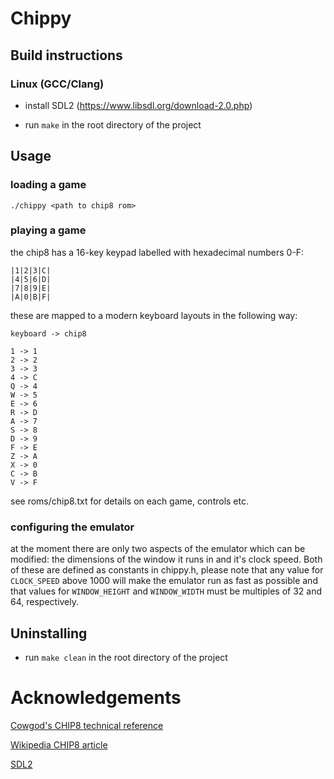 # Chippy

## Build instructions
### Linux (GCC/Clang)
- install SDL2 (https://www.libsdl.org/download-2.0.php)

- run `make` in the root directory of the project

<!--
#### SuperCHIP

### Windows (MSVC/CL.EXE)
#### Standard build
#### SuperCHIP
-->
## Usage
### loading a game
`./chippy <path to chip8 rom>`
### playing a game
the chip8 has a 16-key keypad labelled
with hexadecimal numbers 0-F:
```
|1|2|3|C|
|4|5|6|D|
|7|8|9|E|
|A|0|B|F|
```
these are mapped to a modern keyboard layouts in the following way:
```
keyboard -> chip8

1 -> 1
2 -> 2
3 -> 3
4 -> C
Q -> 4
W -> 5
E -> 6
R -> D
A -> 7
S -> 8
D -> 9
F -> E
Z -> A
X -> 0
C -> B
V -> F
```
see roms/chip8.txt for details on each game, controls etc.
### configuring the emulator
at the moment there are only two aspects of the emulator which
can be modified: the dimensions of the window it runs in and it's
clock speed. Both of these are defined as constants in chippy.h,
please note that any value for `CLOCK_SPEED` above 1000 will make the
emulator run as fast as possible and that values for `WINDOW_HEIGHT`
and `WINDOW_WIDTH` must be multiples of 32 and 64, respectively.

## Uninstalling
- run `make clean` in the root directory of the project

# Acknowledgements
[Cowgod's CHIP8 technical reference](http://devernay.free.fr/hacks/chip8/C8TECH10.HTM)

[Wikipedia CHIP8 article](https://en.wikipedia.org/wiki/CHIP-8)

[SDL2](https://www.libsdl.org/)
